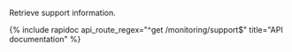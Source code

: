 Retrieve support information.

{% include rapidoc api_route_regex="^get /monitoring/support$" title="API documentation" %}

